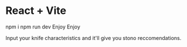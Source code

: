 # React + Vite

npm i
npm run dev
Enjoy Enjoy

Input your knife characteristics and it'll give you stono reccomendations.

